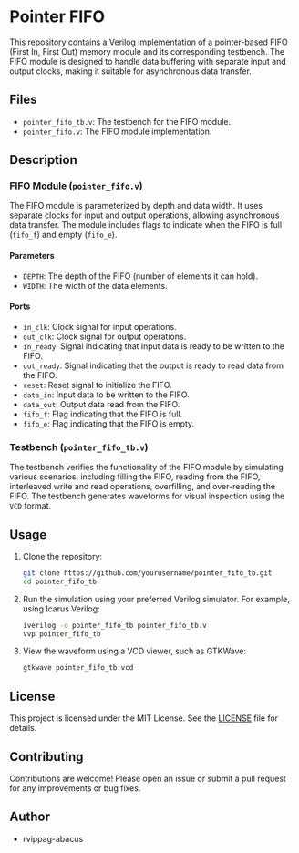 
# Pointer FIFO

This repository contains a Verilog implementation of a pointer-based FIFO (First In, First Out) memory module and its corresponding testbench. The FIFO module is designed to handle data buffering with separate input and output clocks, making it suitable for asynchronous data transfer.

## Files

- `pointer_fifo_tb.v`: The testbench for the FIFO module.
- `pointer_fifo.v`: The FIFO module implementation.

## Description

### FIFO Module (`pointer_fifo.v`)

The FIFO module is parameterized by depth and data width. It uses separate clocks for input and output operations, allowing asynchronous data transfer. The module includes flags to indicate when the FIFO is full (`fifo_f`) and empty (`fifo_e`).

#### Parameters

- `DEPTH`: The depth of the FIFO (number of elements it can hold).
- `WIDTH`: The width of the data elements.

#### Ports

- `in_clk`: Clock signal for input operations.
- `out_clk`: Clock signal for output operations.
- `in_ready`: Signal indicating that input data is ready to be written to the FIFO.
- `out_ready`: Signal indicating that the output is ready to read data from the FIFO.
- `reset`: Reset signal to initialize the FIFO.
- `data_in`: Input data to be written to the FIFO.
- `data_out`: Output data read from the FIFO.
- `fifo_f`: Flag indicating that the FIFO is full.
- `fifo_e`: Flag indicating that the FIFO is empty.

### Testbench (`pointer_fifo_tb.v`)

The testbench verifies the functionality of the FIFO module by simulating various scenarios, including filling the FIFO, reading from the FIFO, interleaved write and read operations, overfilling, and over-reading the FIFO. The testbench generates waveforms for visual inspection using the `VCD` format.

## Usage

1. Clone the repository:
    ```sh
    git clone https://github.com/yourusername/pointer_fifo_tb.git
    cd pointer_fifo_tb
    ```

2. Run the simulation using your preferred Verilog simulator. For example, using Icarus Verilog:
    ```sh
    iverilog -o pointer_fifo_tb pointer_fifo_tb.v
    vvp pointer_fifo_tb
    ```

3. View the waveform using a VCD viewer, such as GTKWave:
    ```sh
    gtkwave pointer_fifo_tb.vcd
    ```

## License

This project is licensed under the MIT License. See the [LICENSE](LICENSE) file for details.

## Contributing

Contributions are welcome! Please open an issue or submit a pull request for any improvements or bug fixes.

## Author

- rvippag-abacus
